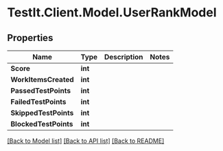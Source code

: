 # TestIt.Client.Model.UserRankModel

## Properties

Name | Type | Description | Notes
------------ | ------------- | ------------- | -------------
**Score** | **int** |  | 
**WorkItemsCreated** | **int** |  | 
**PassedTestPoints** | **int** |  | 
**FailedTestPoints** | **int** |  | 
**SkippedTestPoints** | **int** |  | 
**BlockedTestPoints** | **int** |  | 

[[Back to Model list]](../README.md#documentation-for-models) [[Back to API list]](../README.md#documentation-for-api-endpoints) [[Back to README]](../README.md)


